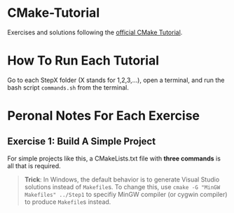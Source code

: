 # CMake-Tutorial
Exercises and solutions following the [official CMake Tutorial](https://cmake.org/cmake/help/latest/guide/tutorial/index.html).

# How To Run Each Tutorial
Go to each StepX folder (X stands for 1,2,3,...), open a terminal, and run the bash script `commands.sh` from the terminal.

# Peronal Notes For Each Exercise

## Exercise 1: Build A Simple Project
For simple projects like this, a CMakeLists.txt file with **three commands** is all that is required.

> **Trick**: In Windows, the default behavior is to generate Visual Studio solutions instead of `Makefile`s. To change this, use `cmake -G "MinGW Makefiles" ../Step1` to specifiy MinGW compiler (or cygwin compiler) to produce `Makefile`s instead.
